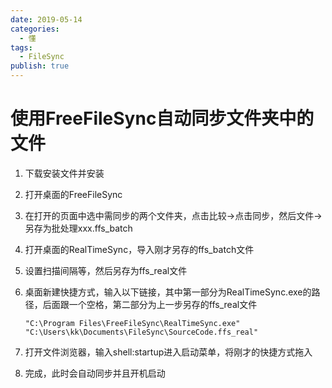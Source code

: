 ```yaml
---
date: 2019-05-14
categories:
  - 懂
tags:
  - FileSync
publish: true
---
```


# 使用FreeFileSync自动同步文件夹中的文件

1. 下载安装文件并安装
2. 打开桌面的FreeFileSync
3. 在打开的页面中选中需同步的两个文件夹，点击比较->点击同步，然后文件->另存为批处理xxx.ffs_batch
4. 打开桌面的RealTimeSync，导入刚才另存的ffs_batch文件
5. 设置扫描间隔等，然后另存为ffs_real文件
6. 桌面新建快捷方式，输入以下链接，其中第一部分为RealTimeSync.exe的路径，后面跟一个空格，第二部分为上一步另存的ffs_real文件

    ```shell
    "C:\Program Files\FreeFileSync\RealTimeSync.exe" "C:\Users\kk\Documents\FileSync\SourceCode.ffs_real"
    ```

7. 打开文件浏览器，输入shell:startup进入启动菜单，将刚才的快捷方式拖入
8. 完成，此时会自动同步并且开机启动
